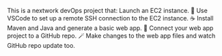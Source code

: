 This is a nextwork devOps project that: 
Launch an EC2 instance.
🔌 Use VSCode to set up a remote SSH connection to the EC2 instance.
☕️ Install Maven and Java and generate a basic web app.
🤝 Connect your web app project to a GitHub repo.
🪄 Make changes to the web app files and watch GitHub repo update too.
